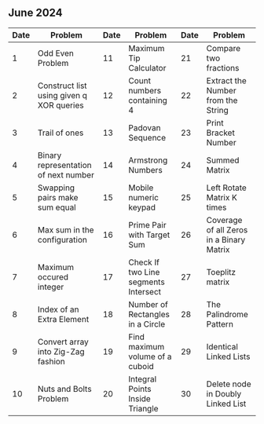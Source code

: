 ## June 2024

| Date | Problem                                  | Date | Problem                              | Date | Problem                                  |
| ---- | ---------------------------------------- | ---- | ------------------------------------ | ---- | ---------------------------------------- |
| 1    | Odd Even Problem                         | 11   | Maximum Tip Calculator               | 21   | Compare two fractions                    |
| 2    | Construct list using given q XOR queries | 12   | Count numbers containing 4           | 22   | Extract the Number from the String       |
| 3    | Trail of ones                            | 13   | Padovan Sequence                     | 23   | Print Bracket Number                     |
| 4    | Binary representation of next number     | 14   | Armstrong Numbers                    | 24   | Summed Matrix                            |
| 5    | Swapping pairs make sum equal            | 15   | Mobile numeric keypad                | 25   | Left Rotate Matrix K times               |
| 6    | Max sum in the configuration             | 16   | Prime Pair with Target Sum           | 26   | Coverage of all Zeros in a Binary Matrix |
| 7    | Maximum occured integer                  | 17   | Check If two Line segments Intersect | 27   | Toeplitz matrix                          |
| 8    | Index of an Extra Element                | 18   | Number of Rectangles in a Circle     | 28   | The Palindrome Pattern                   |
| 9    | Convert array into Zig-Zag fashion       | 19   | Find maximum volume of a cuboid      | 29   | Identical Linked Lists                   |
| 10   | Nuts and Bolts Problem                   | 20   | Integral Points Inside Triangle      | 30   | Delete node in Doubly Linked List        |
